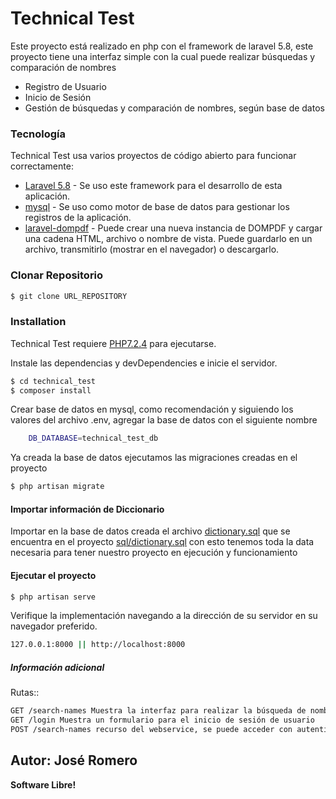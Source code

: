 # Technical Test


Este proyecto está realizado en php con el framework de laravel 5.8, este proyecto tiene una interfaz simple con la cual puede realizar búsquedas y comparación de nombres
  - Registro de Usuario 
  - Inicio de Sesión
  - Gestión de búsquedas y comparación de nombres, según base de datos

### Tecnología

Technical Test usa varios proyectos de código abierto para funcionar correctamente:

* [Laravel 5.8](https://laravel.com/docs/5.8) - Se uso este framework para el desarrollo de esta aplicación.
* [mysql](https://www.mysql.com/) - Se uso como motor de base de datos para gestionar los registros de la aplicación.
* [laravel-dompdf](https://github.com/barryvdh/laravel-dompdf) - Puede crear una nueva instancia de DOMPDF y cargar una cadena HTML, archivo o nombre de vista. Puede guardarlo en un archivo, transmitirlo (mostrar en el navegador) o descargarlo.

### Clonar Repositorio
```sh
$ git clone URL_REPOSITORY 
```

### Installation

Technical Test requiere [PHP7.2.4](https://www.php.net/) para ejecutarse.

Instale las dependencias y devDependencies e inicie el servidor.
```sh
$ cd technical_test
$ composer install 
```

Crear base de datos en mysql, como recomendación y siguiendo los valores del archivo .env, agregar la base de datos con el siguiente nombre
```sh
    DB_DATABASE=technical_test_db 
```

Ya creada la base de datos ejecutamos las migraciones creadas en el proyecto
```sh
$ php artisan migrate
```

#### Importar información de Diccionario
Importar en la base de datos creada el archivo  [dictionary.sql](https://github.com/jgromero7/technical_test/blob/master/sql/dictionary.sql) que se encuentra en el proyecto [sql/dictionary.sql](https://github.com/jgromero7/technical_test/blob/master/sql/dictionary.sql) con esto tenemos toda la data necesaria para tener nuestro proyecto en ejecución y funcionamiento


#### Ejecutar el proyecto
```sh
$ php artisan serve
```

Verifique la implementación navegando a la dirección de su servidor en su navegador preferido.
```sh
127.0.0.1:8000 || http://localhost:8000
```

##### Información adicional
Rutas::
```sh
GET /search-names Muestra la interfaz para realizar la búsqueda de nombres
GET /login Muestra un formulario para el inicio de sesión de usuario
POST /search-names recurso del webservice, se puede acceder con autenticación de usuario X-CSRF-TOKEN
```

Autor: José Romero
----
**Software Libre!**



